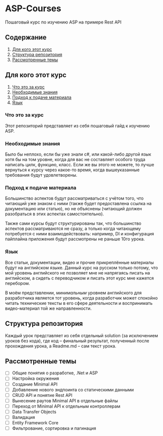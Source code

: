 # ASP-Courses

Пошаговый курс по изучению ASP на примере Rest API


## Содержание

1. [Для кого этот курс](#Для-кого-этот-курс)
2. [Структура репозитория](#Структура-репозитория)
3. [Рассмотренные темы](#Рассмотренные-темы)


## Для кого этот курс

1. [Что это за курс](#Что-это-за-курс)
2. [Необходимые знания](#Необходимые-знания)
3. [Подход к подаче материала](#Подход-к-подаче-материала)
4. [Язык](#Язык)

### Что это за курс

Этот репозиторий представляет из себя пошаговый гайд к изучению ASP.

### Необходимые знания

Было бы неплохо, если бы уже знали c#, или какой-либо другой язык хотя бы на том
уровне, когда для вас не составляет особого труда написать цилк, функцию, класс.
Если же вы этого не можете, то лучше вернуться к курсу через какое-то время,
когда вышеуказанные требования будут удовлетворены.

### Подход к подаче материала

Большинство аспектов будут рассматриваться с учётом того, что читающий уже
знаком с ними (также будет предоставлена ссылка на документацию или статью), но
не объяснены (читающий должен разобраться в этих аспектах самостоятельно).

Также сами курсы будут структурированы так, что большинство аспектов
рассматриваются не сразу, а только когда читающему потребуется с ними
взаимодействовать: например, DI и конфигурация пайплайна приложения будут
рассмотрены не раньше 10го урока.

### Язык

Все статьи, документации, видео и прочие прикреплённые материалы будут на
английском языке. Данный курс на русском только потому, что мой уровень
английского не позволяет мне не напрягаясь писать на английском, а сидеть с
переводчиком и писать этот курс мне кажется перебором.

В моём представлении, *минимальным* уровнем английского для разработчика является
тот уровень, когда разработчик может спокойно читать технические тексты в его
сфере деятельности и воспринимать видео-материал той же направленности.


## Структура репозитория

Каждый урок представляет из себя отдельный solution (за исключением уроков без
кода), где код – финальный результат, полученный после прохождения урока, а
Readme.md – сам текст урока.


## Рассмотренные темы

- [ ] Общие понятия о разработке, .Net и ASP
- [ ] Настройка окружения
- [ ] Создание Minimal API
- [ ] Добавление нового эндпоинта со статическими данными
- [ ] CRUD API и понятие Rest API
- [ ] Вынесение раутов Minimal API в отдельные файлы
- [ ] Переход от Minimal API к отдельным контроллерам
- [ ] Data Transfer Objects
- [ ] Валидация
- [ ] Entity Framework Core
- [ ] Фильтрование, сортировка и пагинация
